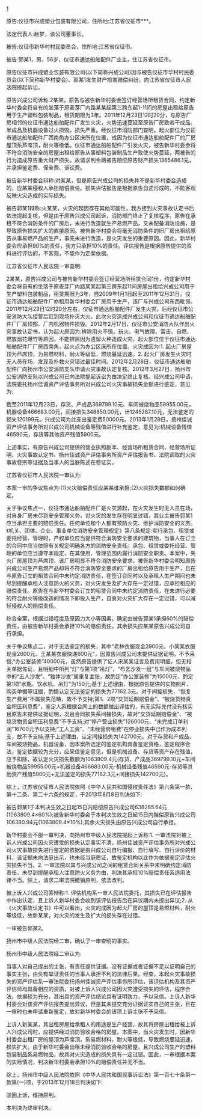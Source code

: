 [1](https://www.lawsdata.com/#/documentDetails?id=58c7666a8a8603925282e18b&type=1&keyword=WyLlrp7pmYUiLCLmjZ%2FlpLEiLCLnp5%2FotYEiXQ%3D%3D)

原告:仪征市兴成塑业包装有限公司，住所地:江苏省仪征市***。

法定代表人:赵梦，该公司董事长。

被告:仪征市新华村村民委员会，住所地:江苏省仪征市。

被告:郭某1，男，56岁，仪征市通达船舶配件厂业主，住江苏省仪征市。

原告仪征市兴成塑业包装有限公司(以下简称兴成公司)因与被告仪征市华村村民委员会(以下简称新华村委会)、郭某1发生财产损害赔偿纠纷，向江苏省仪征市人民法院提起诉讼。

原告兴成公司诉称:2某某，原告与被告新华村委会签订经营场所租赁合同，约定新华村委会将自有的坐落于原麦芽厂内路某某起第三跨东起1-11间的房屋出租给原告用于生产塑料包装制品，租赁期限为3年。2011年12月23日12时20分，与原告厂房相邻的仪征市通达船舶配件厂发生火灾，火势迅速蔓延至原告厂房致若干成品、半成品及机器设备过火损毁，损失严重。经仪征市消防部门查明，起火部位为仪征市通达船舶配件厂西南角办公区床所在位置，成因为仪征市通达船舶配件厂的厂房屋顶系芦席顶，耐火等级低。仪征市通达船舶配件厂引发火灾，被告新华村委会将不符合消防安全的房屋出租给原告从事塑料包装制品生产致使火势蔓延，两被告的行为造成原告重大财产损失。故请求判令两被告赔偿原告财产损失1365486.1元，并承担鉴定费、保全费、诉讼费。

被告新华村委会辩称:对某某，但是原告兴成公司的损失并不是新华村委会造成的，应某某侵权人承担赔偿责任。损失评估报告是根据原告自述形成的，不能客观反映火灾造成的实际损失。

被告郭某1辩称:火某某，火灾的起因存在其他可能性，我方接到火灾事故认定书后依法提起复核，但是由于原告兴成公司起诉，消防部门终止了复核程序。原告在承租不符合消防条件的厂房后，未进行改造就生产易燃产品，又未配备消防设施，是导致原告损失扩大的直接原因。被告新华村委会将毫无消防条件的旧厂房出租给原告从事易燃产品的生产，事先未进行改造，是火灾发生的重要原因。因此，新华村委会应承担90%的责任，我方只承担10%的责任。评估报告是根据原告提供的资料进行评估的，不客观，不能作为定案依据。

江苏省仪征市人民法院一审查明:

2某某，原告兴成公司与被告新华村委会签订经营场所租赁合同1份，约定新华村委会将自有的坐落于原麦芽厂内路某某起第三跨东起11间房屋出租给兴成公司用于生产塑料包装制品，租赁期限为3年，自2009年1月1日起至2011年12月31日。仪征市通达船舶配件厂亦租用新华村委会厂房用于生产，该厂与兴成公司东西毗邻。2011年12月23日12时20分左右，仪征市通达船舶配件厂发生火灾，后经仪征市公安消防大队接警后赶到现场扑灭大火。此次火灾造成兴成公司和仪征市通达船舶配件厂厂房顶部、厂内机器物件损毁。2012年2月17日，仪征市公安消防大队作出火灾事故认定书，认为起火原因为:排除用火不慎、玩火、电气故障、雷击、自燃、燃放烟花爆竹等原因，不能排除因为遗留火种造成火灾，起火部位位于仪征市通达船舶配件厂厂房西南角，起火点为办公区床所在位置。火灾成因为:1. 起火厂房屋顶为芦席顶，为易燃材料，耐火等级低，燃烧蔓延迅速。2. 起火厂房发生火灾时无人员在场，发现及扑救火灾错过最佳时间。2012年2月28日，仪征市通达船舶配件厂向扬州市公安消防支队申请火灾事故认定复核。2012年3月27日，扬州市公安消防支队以兴成公司已向法院提起诉讼为由决定终止复核。经兴成公司申请，法院委托扬州佳诚资产评估事务所对兴成公司火灾事故损失金额进行鉴定，意见为:

截至2011年12月23日，存货、产成品369799.10元、车间被烧物品59955.00元，机器设备466683.00元，间接损失348850.00元，计1245287.10元，无法鉴定的损失120199元。兴成公司为此支出鉴定费50000元。2013年1月29日，扬州佳诚资产评估事务所对兴成公司机械设备等残值进行补充鉴定，意见为:机械设备残值46590元，存货等其他资产残值5900元。

上述事实，有原告兴成公司提供的营业执照副本、经营场所租赁合同、经营场所证明、火灾事故认定书、扬州佳诚资产评估事务所资产评估报告书、法院调取的火灾事故卷宗等证据及当事人的当庭陈述在卷证实。

江苏省仪征市人民法院一审认为:

本案一审的争议焦点为:(1)火灾赔偿责任应某某谁承担;(2)火灾损失数额如何确定。

关于争议焦点一，仪征市通达船舶配件厂是火灾源起，在火灾发生时无人员在场，对自身厂房未尽到安全管理义务，对火灾的发生存在明显过错，其业主被告郭某1应当承担主要的赔偿责任。任何单位和个人都有预防火灾、维护消防安全的义务。《机关、团体、企业、事业单位消防安全管理规定》第八条规定:实行承包、租赁或委托经营、管理时，产权单位应当提供符合消防安全要求的建筑物，当事人在订立的合同中应当依照有关规定明确各方的消防安全责任。承包、租赁或委托经营、管理的单位应当遵守本规定，在其使用、管理范围内履行消防安全职责。本案中，失火厂房屋顶为芦席顶，该厂房明显不符合消防安全要求，被告新华村委会明知原告兴成公司生产易燃产品却将不符合消防安全要求的厂房出租给原告用于生产，且在与原告订立的租赁合同中未约定消防责任，在签订合同时以及承租人生产期间也未尽到提醒承租人注意防火的义务，对火灾发生及扩大存在一定过错，应承担相应的赔偿责任。原告在与新华村委会订立的租赁合同中未约定消防责任，在未进行必要的符合耐火等级改造的情况下即投入生产，自身对火灾扩大存在一定过错，可以减轻侵权人的赔偿责任。

综合全案，根据过错程度及原因力大小等因素，确定由被告郭某1承担60%的赔偿责任，由被告新华村委会承担10%的赔偿责任，其余损失应某某原告兴成公司自行承担。

关于争议焦点二，对于无法鉴定的损失，其中“老林衣服现金2800元、小某某衣服现金2600元、王某某衣服快递600元”，因原告兴成公司未提供证据证明，不予采信;“办公室装修”40000元，虽然原告提供了证人宋某某证言及费用明细，但无相关单据佐证，且明细中所列“灯”与第1项“吊灯”，“布艺沙发一组”与车间被烧物品中的“五人沙发”、“独体沙发”属重复主张，故酌定“办公室装修”为15000元、酌定第1项“水瓶、饮水机、吊灯”为150元;基于上述理由，根据原告提供的实物照片、购买单据等证据，酌情认定无法鉴定的损失为77162.3元。对于间接损失，“恢复生产费用”不属损失范畴，故不予支持;第1、2项“交货延期赔偿金”、“被烧货物资金积压利息费”，鉴定人系根据合同上的数额做出评估的，有无实际兑付没有核实且原告未提供证据证明，况且合同损失系间接损失，故对“交货延期赔偿金”、“被烧货物资金积压利息费”不予支持;对“停产营业损失”126000元、“未完成订单利润”16700元予以支持;“工人工资”、“未经营房租费”在停业损失中已作为成本列支，故不予支持;基于上述理由，认定间接损失为142700元。对于存货和产成品、车间被烧物品，机器设备，因本案所选定的鉴定机构具备鉴定资格，鉴定程序合法，鉴定依据较为充分，应采信鉴定意见，但是机械设备、存货等资产存在残值，应予扣除，故认定火灾损失数额为1063809.4元(存货、产成品369799.10元+车间被烧物品59955.00元+机器设备466683.00元-机械设备残值46590元-存货等其他资产残值5900元+无法鉴定的损失77162.3元+间接损失142700元)。

综上，江苏省仪征市人民法院依照《中华人民共和国侵权责任法》第六条第一款、第十二条、第二十六条的规定，于2013年8月8日判决如下:

被告郭某1于本判决生效之日起15日内赔偿原告兴成公司638285.64元(1063809.4×60%);被告新华村委会于本判决生效之日起15日内赔偿原告兴成公司106380.94元(1063809.4×10%);其余火灾损失由原告兴成公司自行承担。

新华村委会不服一审判决，向扬州市中级人民法院提起上诉称:1. 一审法院对被上诉人兴成公司因火灾遭受的损失认定事实不清。扬州佳诚资产评估事务所对兴成公司火灾事故损失进行鉴定的依据是由兴成公司自行编报、自行填写、自行评价的材料，该证据未向法庭出示，也未经当庭质证，故鉴定机构以此作为依据鉴定评估火灾损失不当。2. 一审法院以其与兴成公司之间的租赁合同关系中未明确约定消防责任、未尽到提醒承租人注意防火义务为由，判决其承担10%赔偿责任系适用法律不当。综上，请求二审法院撤销原判，依法改判。

被上诉人兴成公司答辩称:1. 评估机构系一审人民法院委托，其损失已在评估报告中作出认定，且上诉人新华村委会收到该评估报告后在异议期内未提出异议;2. 从《火灾事故认定书》中可以看出，火灾的成因为起火厂房的屋顶是易燃材料，耐火等级低，故新某某，对火灾的发生及扩大的损失存在过错。

一审被告郭某2。

扬州市中级人民法院经二审，确认了一审查明的事实。

扬州市中级人民法院经二审认为:

当事人对自己提出的主张，有责任提供证据。没有证据或者证据不足以证明自己的事实主张，由负有举证责任的当事人承担不利的法律后果。经查，本起火灾事故损失的资产评估系一审法院委托扬州佳诚资产评估事务所评估，该评估机构及其资产评估师均具备相应的资质，对被上诉人兴成公司因火灾遭受损失的评估，程序合法，依据较为充分，其出具的资产评估结论具有证明效力，予以采信。上诉人新华村委会对该资产评估报告提出异议，但是其未提交充分证据证实自己的主张，且在一审时也未申请重新鉴定，故对新华村委会的该项上诉主张不予采信。

上诉人新某某，其出租房屋给承租人的用途是生产经营，故其将房屋出租给被上诉人兴成公司时，应提供经过消防验收合格的房屋。本案中，当火灾发生时，因新华村委会出租厂房的屋顶为芦席顶，系易燃材料，耐火等级低，导致燃烧蔓延迅速，损失扩大。由于新华村委会出租未经消防验收合格的房屋，且兴成公司生产的塑料包装制品系易燃物品，故其对火灾造成的损失具有一定过错。因此，一审根据本案的实际情况，判决新华村委会承担10%的赔偿责任并无不当。

综上，扬州市中级人民法院依照《中华人民共和国民事诉讼法》第一百七十条第一款第(一)项，于2013年12月18日判决如下:

驳回上诉，维持原判。

本判决为终审判决。